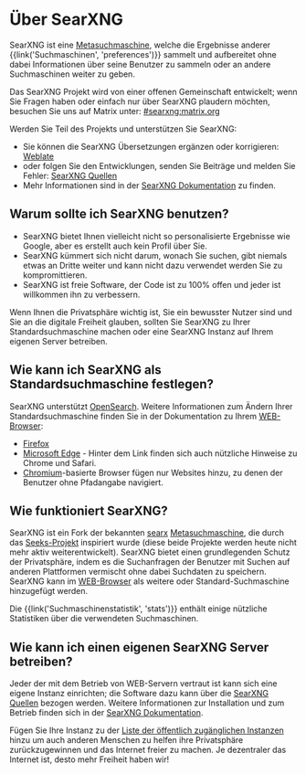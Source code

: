 # Über SearXNG

SearXNG ist eine [Metasuchmaschine], welche die Ergebnisse anderer
{{link('Suchmaschinen', 'preferences')}} sammelt und aufbereitet ohne dabei
Informationen über seine Benutzer zu sammeln oder an andere Suchmaschinen weiter
zu geben.

Das SearXNG Projekt wird von einer offenen Gemeinschaft entwickelt; wenn Sie
Fragen haben oder einfach nur über SearXNG plaudern möchten, besuchen Sie uns
auf Matrix unter: [#searxng:matrix.org]

Werden Sie Teil des Projekts und unterstützen Sie SearXNG:

- Sie können die SearXNG Übersetzungen ergänzen oder korrigieren: [Weblate]
- oder folgen Sie den Entwicklungen, senden Sie Beiträge und melden Sie Fehler:
  [SearXNG Quellen]
- Mehr Informationen sind in der [SearXNG Dokumentation] zu finden.

## Warum sollte ich SearXNG benutzen?

- SearXNG bietet Ihnen vielleicht nicht so personalisierte Ergebnisse wie
  Google, aber es erstellt auch kein Profil über Sie.
- SearXNG kümmert sich nicht darum, wonach Sie suchen, gibt niemals etwas an
  Dritte weiter und kann nicht dazu verwendet werden Sie zu kompromittieren.
- SearXNG ist freie Software, der Code ist zu 100% offen und jeder ist
  willkommen ihn zu verbessern.

Wenn Ihnen die Privatsphäre wichtig ist, Sie ein bewusster Nutzer sind und Sie
an die digitale Freiheit glauben, sollten Sie SearXNG zu Ihrer
Standardsuchmaschine machen oder eine SearXNG Instanz auf Ihrem eigenen Server
betreiben.

## Wie kann ich SearXNG als Standardsuchmaschine festlegen?

SearXNG unterstützt [OpenSearch].  Weitere Informationen zum Ändern Ihrer
Standardsuchmaschine finden Sie in der Dokumentation zu Ihrem [WEB-Browser]:

- [Firefox]
- [Microsoft Edge] - Hinter dem Link finden sich auch nützliche Hinweise zu
  Chrome und Safari.
- [Chromium]-basierte Browser fügen nur Websites hinzu, zu denen der Benutzer
  ohne Pfadangabe navigiert.

## Wie funktioniert SearXNG?

SearXNG ist ein Fork der bekannten [searx] [Metasuchmaschine], die durch das
[Seeks-Projekt] inspiriert wurde (diese beide Projekte werden heute nicht mehr
aktiv weiterentwickelt).  SearXNG bietet einen grundlegenden Schutz der
Privatsphäre, indem es die Suchanfragen der Benutzer mit Suchen auf anderen
Plattformen vermischt ohne dabei Suchdaten zu speichern.  SearXNG kann im
[WEB-Browser] als weitere oder Standard-Suchmaschine hinzugefügt werden.

Die {{link('Suchmaschinenstatistik', 'stats')}} enthält einige nützliche
Statistiken über die verwendeten Suchmaschinen.

## Wie kann ich einen eigenen SearXNG Server betreiben?

Jeder der mit dem Betrieb von WEB-Servern vertraut ist kann sich eine eigene
Instanz einrichten; die Software dazu kann über die [SearXNG Quellen] bezogen
werden. Weitere Informationen zur Installation und zum Betrieb finden sich in
der [SearXNG Dokumentation].

Fügen Sie Ihre Instanz zu der [Liste der öffentlich zugänglichen
Instanzen]({{get_setting('brand.public_instances')}}) hinzu um auch anderen
Menschen zu helfen ihre Privatsphäre zurückzugewinnen und das Internet freier zu
machen.  Je dezentraler das Internet ist, desto mehr Freiheit haben wir!


[SearXNG Quellen]: {{GIT_URL}}
[#searxng:matrix.org]: https://matrix.to/#/#searxng:matrix.org
[SearXNG Dokumentation]: {{get_setting('brand.docs_url')}}
[searx]: https://github.com/searx/searx
[Metasuchmaschine]: https://de.wikipedia.org/wiki/Metasuchmaschine
[Weblate]: https://weblate.bubu1.eu/projects/searxng/
[Seeks-Projekt]: https://beniz.github.io/seeks/
[OpenSearch]: https://github.com/dewitt/opensearch/blob/master/opensearch-1-1-draft-6.md
[Firefox]: https://support.mozilla.org/en-US/kb/add-or-remove-search-engine-firefox
[Microsoft Edge]: https://support.microsoft.com/en-us/help/4028574/microsoft-edge-change-the-default-search-engine
[Chromium]: https://www.chromium.org/tab-to-search
[WEB-Browser]: https://de.wikipedia.org/wiki/Webbrowser
